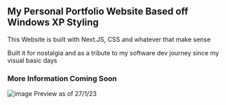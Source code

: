 ## My Personal Portfolio Website Based off Windows XP Styling

This Website is built with Next.JS, CSS and whatever that make sense

Built it for nostalgia and as a tribute to my software dev journey since my visual basic days
### More Information Coming Soon
![image](https://user-images.githubusercontent.com/7589432/214890219-6b1c4fc8-a31a-44f6-b060-5882ac700404.png)
Preview as of 27/1/23
